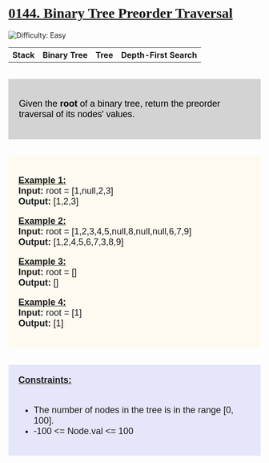 <!DOCTYPE html>
<html>
    <head></head>
    <body>
        <div style="font-family:Cambria, Cochin, Georgia, Times, 'Times New Roman', serif;"><h1><u>0144. Binary Tree Preorder Traversal</u></h1></div>
        <img src="https://img.shields.io/badge/Difficulty-Easy-blue" alt="Difficulty: Easy">
        <div><table type="1"><th>Stack</th><th>Binary Tree</th><th>Tree</th><th>Depth-First Search</th></table></div><br>
        <div style="color: black; font-size: 18px; text-align: left; background-color: lightgray; padding: 20px; border: 1px solid #ccc; font-family: Arial, Helvetica, sans-serif">
          <p>Given the <strong>root</strong> of a binary tree, return the preorder traversal of its nodes' values.</p>
        </div>
        <br><br>
        <div style="background-color: floralwhite; font-size: 18; font-family: Arial, Helvetica, sans-serif; padding: 20px;">
            <div><p>
                <strong><u>Example 1:</u></strong><br>
                <strong>Input:</strong> root = [1,null,2,3] <br>
                <strong>Output:</strong> [1,2,3] <br>
            </p></div>
            <div><p>
                <strong><u>Example 2:</u></strong><br>
                <strong>Input:</strong> root = [1,2,3,4,5,null,8,null,null,6,7,9] <br>
                <strong>Output:</strong> [1,2,4,5,6,7,3,8,9] <br>
            </p></div>
            <div><p>
                <strong><u>Example 3:</u></strong><br>
                <strong>Input:</strong> root = [] <br>
                <strong>Output:</strong> [] <br>
            </p></div>
            <div><p>
                <strong><u>Example 4:</u></strong><br>
                <strong>Input:</strong> root = [1] <br>
                <strong>Output:</strong> [1]
            </p></div>
        </div>
        <br><br>
        <div style="background-color:lavender; font-size: 18; font-family: Arial, Helvetica, sans-serif; padding: 20px;">
            <strong><u>Constraints:</u></strong><br><br>
            <ul>
                <li>The number of nodes in the tree is in the range [0, 100].</li>
                <li>-100 <= Node.val <= 100</li>
            </ul>
        </div>
    </body>
</html>
